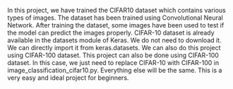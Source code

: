 
In this project, we have trained the CIFAR10 dataset which contains various types of images. The dataset has been trained using Convolutional Neural Network. After training the dataset, some images have been used to test if the model can predict the images properly. CIFAR-10 dataset is already available in the datasets module of Keras. We do not need to download it. We can directly import it from keras.datasets. We can also do this project using CIFAR-100 dataset. This project can also be done using CIFAR-100 dataset. In this case, we just need to replace CIFAR-10 with CIFAR-100 in image_classification_cifar10.py. Everything else will be the same. This is a very easy and ideal project for beginners.
